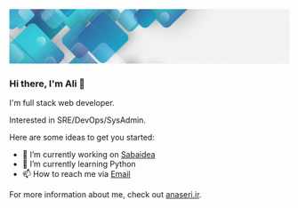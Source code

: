<img src="https://github.com/alinaseri07/alinaseri07/blob/main/pictures/header.jpg?raw=true">

### Hi there, I'm Ali 👋

I'm full stack web developer.

Interested in SRE/DevOps/SysAdmin.

Here are some ideas to get you started:

- 🔭  I’m currently working on [Sabaidea](https://www.sabaidea.com/en)
- 🌱  I’m currently learning Python
- 📫  How to reach me via [Email](mailto:ali.naseri07@gmail.com)

For more information about me, check out [anaseri.ir](https://anaseri.ir).
